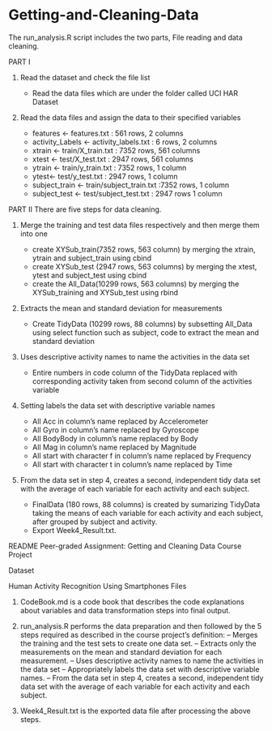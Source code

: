 # Getting-and-Cleaning-Data

The run_analysis.R script includes the two parts, File reading and data cleaning.

PART I
1. Read the dataset and check the file list
    - Read the data files which are under the folder called UCI HAR Dataset
    
2. Read the data files and assign the data to their specified variables
    - features <- features.txt : 561 rows, 2 columns
    - activity_Labels <- activity_labels.txt : 6 rows, 2 columns
    - xtrain <- train/X_train.txt : 7352 rows, 561 columns 
    - xtest <- test/X_test.txt : 2947 rows, 561 columns 
    - ytrain <- train/y_train.txt : 7352 rows, 1 column
    - ytest<- test/y_test.txt : 2947 rows, 1 column
    - subject_train <- train/subject_train.txt :7352 rows, 1 column
    - subject_test <- test/subject_test.txt : 2947 rows  1 column


PART II
There are five steps for data cleaning.
1. Merge the training and test data files respectively and then merge them into one
    - create XYSub_train(7352 rows, 563 column) by merging the xtrain, ytrain and subject_train using cbind
    - create XYSub_test (2947 rows, 563 columns) by merging the xtest, ytest and subject_test using cbind
    - create the All_Data(10299 rows,  563 columns) by merging the XYSub_training and XYSub_test  using rbind
    
2.  Extracts the mean and standard deviation for measurements
    - Create TidyData (10299 rows, 88 columns) by subsetting All_Data using select function such as subject, code to extract the mean and standard deviation

3. Uses descriptive activity names to name the activities in the data set 
    - Entire numbers in code column of the TidyData replaced with corresponding activity taken from second column of the activities variable

4. Setting labels the data set with descriptive variable names 
    - All Acc in column’s name replaced by Accelerometer
    - All Gyro in column’s name replaced by Gyroscope
    - All BodyBody in column’s name replaced by Body
    - All Mag in column’s name replaced by Magnitude
    - All start with character f in column’s name replaced by Frequency
    - All start with character t in column’s name replaced by Time

5.  From the data set in step 4, creates a second, independent tidy data set with the average of each variable for each activity and each subject.
    - FinalData (180 rows, 88 columns) is created by sumarizing TidyData taking the means of each variable for each activity and each subject, after grouped by subject and activity.
    - Export Week4_Result.txt.

README
Peer-graded Assignment: Getting and Cleaning Data Course Project

Dataset

Human Activity Recognition Using Smartphones
Files
1.	CodeBook.md is a code book that describes the code explanations about variables and data transformation steps into final output.
2.	run_analysis.R performs the data preparation and then followed by the 5 steps required as described in the course project’s definition:
    –	Merges the training and the test sets to create one data set.
    –	Extracts only the measurements on the mean and standard deviation for each measurement.
    –	Uses descriptive activity names to name the activities in the data set
    –	Appropriately labels the data set with descriptive variable names.
    –	From the data set in step 4, creates a second, independent tidy data set with the average of each variable for each activity and each subject.

3.	Week4_Result.txt is the exported data file after processing the above steps.

